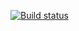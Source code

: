 [![Build status](https://ci.appveyor.com/api/projects/status/265du0hmpg521828?svg=true)](https://ci.appveyor.com/project/ElenaObed/orderingcard)